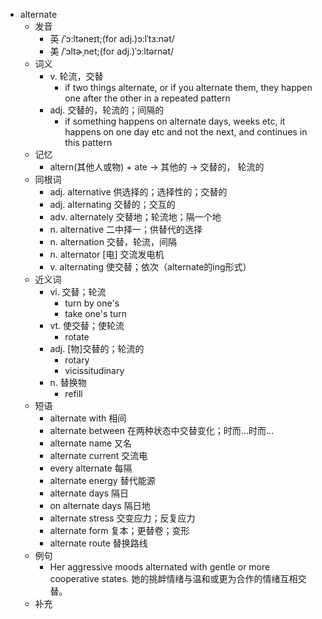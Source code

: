 - alternate
  - 发音
    - 英 /ˈɔ:ltəneɪt;(for adj.)ɔ:lˈtɜ:nət/
    - 美 /ˈɔltɚˌnet;(for adj.)ˈɔ:ltərnət/
  - 词义
    - v. 轮流，交替
      - if two things alternate, or if you alternate them, they happen one after the other in a repeated pattern
    - adj. 交替的，轮流的；间隔的
      - if something happens on alternate days, weeks etc, it happens on one day etc and not the next, and continues in this pattern
  - 记忆
    - altern(其他人或物) + ate → 其他的 → 交替的， 轮流的
  - 同根词
    - adj. alternative 供选择的；选择性的；交替的
    - adj. alternating 交替的；交互的
    - adv. alternately 交替地；轮流地；隔一个地
    - n. alternative 二中择一；供替代的选择
    - n. alternation 交替，轮流，间隔
    - n. alternator [电] 交流发电机
    - v. alternating 使交替；依次（alternate的ing形式）
  - 近义词
    - vi. 交替；轮流
      - turn by one's
      - take one's turn
    - vt. 使交替；使轮流
      - rotate
    - adj. [物]交替的；轮流的
      - rotary
      - vicissitudinary
    - n. 替换物
      - refill
  - 短语
    - alternate with 相间
    - alternate between 在两种状态中交替变化；时而…时而…
    - alternate name 又名
    - alternate current 交流电
    - every alternate 每隔
    - alternate energy 替代能源
    - alternate days 隔日
    - on alternate days 隔日地
    - alternate stress 交变应力；反复应力
    - alternate form 复本；更替卷；变形
    - alternate route 替换路线
  - 例句
    - Her aggressive moods alternated with gentle or more cooperative states. 她的挑衅情绪与温和或更为合作的情绪互相交替。
  - 补充